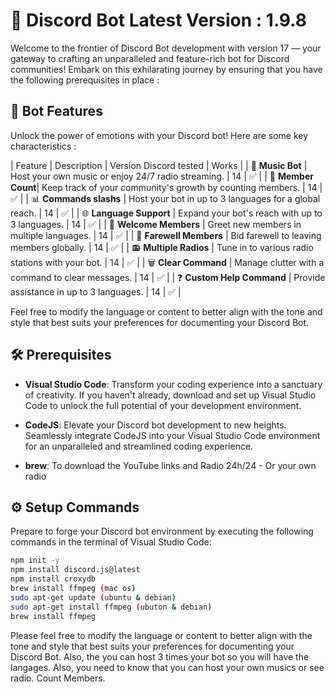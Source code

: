 # 🚀 Discord Bot Latest Version : 1.9.8

Welcome to the frontier of Discord Bot development with version 17 — your gateway to crafting an unparalleled and feature-rich bot for Discord communities! Embark on this exhilarating journey by ensuring that you have the following prerequisites in place : 

## 🚦 Bot Features

Unlock the power of emotions with your Discord bot! Here are some key characteristics :

| Feature           | Description                   | Version Discord tested | Works |
| 🎵 **Music Bot**   | Host your own music or enjoy 24/7 radio streaming. | 14 | ✅ |
| 👥 **Member Count**| Keep track of your community's growth by counting members. | 14 | ✅ |
| 📊 **Commands slashs** | Host your bot in up to 3 languages for a global reach. | 14 | ✅ |
| 🌐 **Language Support** | Expand your bot's reach with up to 3 languages. | 14 | ✅ |
| 👋 **Welcome Members** | Greet new members in multiple languages. | 14 | ✅ |
| 👋 **Farewell Members** | Bid farewell to leaving members globally. | 14 | ✅ |
| 📻 **Multiple Radios** | Tune in to various radio stations with your bot. | 14 | ✅ |
| 🗑️ **Clear Command** | Manage clutter with a command to clear messages. | 14 | ✅ |
| ❓ **Custom Help Command** | Provide assistance in up to 3 languages. | 14 | ✅ |

Feel free to modify the language or content to better align with the tone and style that best suits your preferences for documenting your Discord Bot.


## 🛠️ Prerequisites

- **Visual Studio Code**: Transform your coding experience into a sanctuary of creativity. If you haven't already, download and set up Visual Studio Code to unlock the full potential of your development environment.

- **CodeJS**: Elevate your Discord bot development to new heights. Seamlessly integrate CodeJS into your Visual Studio Code environment for an unparalleled and streamlined coding experience.

- **brew**: To download the YouTube links and Radio 24h/24 - Or your own radio


## ⚙️ Setup Commands

Prepare to forge your Discord bot environment by executing the following commands in the terminal of Visual Studio Code:

```bash
npm init -y
npm install discord.js@latest
npm install croxydb
brew install ffmpeg (mac os)
sudo apt-get update (ubuntu & debian)
sudo apt-get install ffmpeg (ubuton & debian)
brew install ffmpeg
```

Please feel free to modify the language or content to better align with the tone and style that best suits your preferences for documenting your Discord Bot.
Also, the you can host 3 times your bot so you will have the langages. Also, you need to know that you can host your own musics or see radio. Count Members. 
